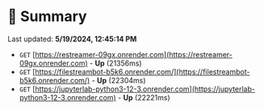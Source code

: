# 📖 Summary
Last updated: **5/19/2024, 12:45:14 PM**

- `GET` [https://restreamer-09gx.onrender.com](https://restreamer-09gx.onrender.com) - **Up** (21356ms)
- `GET` [https://filestreambot-b5k6.onrender.com/](https://filestreambot-b5k6.onrender.com/) - **Up** (22304ms)
- `GET` [https://jupyterlab-python3-12-3.onrender.com](https://jupyterlab-python3-12-3.onrender.com) - **Up** (22221ms)
